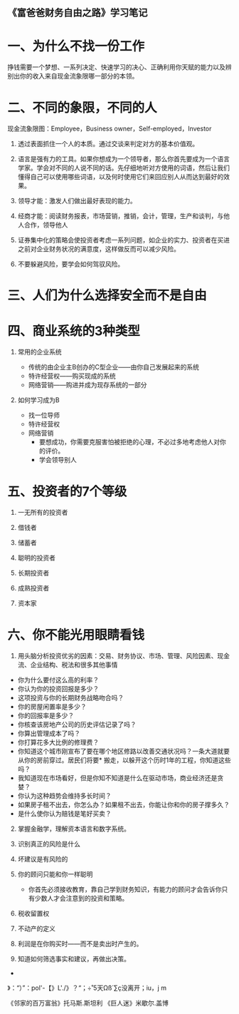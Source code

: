 《富爸爸财务自由之路》学习笔记
--------------------------

# 一、为什么不找一份工作

挣钱需要一个梦想、一系列决定、快速学习的决心、正确利用你天赋的能力以及辨别出你的收入来自现金流象限哪一部分的本领。

# 二、不同的象限，不同的人

现金流象限图：Employee，Business owner，Self-employed，Investor

1. 透过表面抓住一个人的本质。通过交谈来判定对方的基本价值观。

2. 语言是强有力的工具。如果你想成为一个领导者，那么你首先要成为一个语言学家。学会对不同的人说不同的话。先仔细地听对方使用的词语，然后让我们懂得自己可以使用哪些词语，以及何时使用它们来回应别人从而达到最好的效果。

3. 领导才能：激发人们做出最好表现的能力。

4. 经商才能：阅读财务报表，市场营销，推销，会计，管理，生产和谈判，与他人合作，领导他人

5. 证券集中化的策略会使投资者考虑一系列问题，如企业的实力、投资者在买进之前对企业财务状况的满意度，这样做反而可以减少风险。

6. 不要躲避风险，要学会如何驾驭风险。

# 三、人们为什么选择安全而不是自由



# 四、商业系统的3种类型

1. 常用的企业系统

    * 传统的由企业主B创办的C型企业——由你自己发展起来的系统
    * 特许经营权——购买现成的系统
    * 网络营销——购进并成为现存系统的一部分

2. 如何学习成为B

    * 找一位导师
    * 特许经营权
    * 网络营销
        * 要想成功，你需要克服害怕被拒绝的心理，不必过多地考虑他人对你的评价。
        * 学会领导别人 

# 五、投资者的7个等级

1. 一无所有的投资者

2. 借钱者

3. 储蓄者

4. 聪明的投资者

5. 长期投资者

6. 成熟投资者

7. 资本家

# 六、你不能光用眼睛看钱

1. 用头脑分析投资优劣的因素：交易、财务协议、市场、管理、风险因素、现金流、企业结构、税法和很多其他事情

* 你为什么要付这么高的利率？
* 你认为你的投资回报是多少？
* 这项投资与你的长期财务战略吻合吗？
* 你的房屋闲置率是多少？
* 你的回报率是多少？
* 你核查该房地产公司的历史评估记录了吗？
* 你算出管理成本了吗？
* 你打算花多大比例的修理费？
* 你知道这个城市刚宣布了要在哪个地区修路以改善交通状况吗？一条大道就要从你的房前穿过。居民们将要* 搬走，以躲开这个历时1年的工程，你知道这些吗？
* 我知道现在市场看好，但是你知不知道是什么在驱动市场，商业经济还是贪婪？
* 你认为这种趋势会维持多长时间？
* 如果房子租不出去，你怎么办？如果租不出去，你能让你和你的房子撑多久？
* 是什么使你认为赔钱是笔好买卖？

2. 掌握金融学，理解资本语言和数字系统。

3. 识别真正的风险是什么

4. 坏建议是有风险的

5. 你的顾问只能和你一样聪明

    * 你首先必须接收教育，靠自己学到财务知识，有能力的顾问才会告诉你只有少数人才会注意到的投资和策略。

6. 税收留置权

7. 不动产的定义

8. 利润是在你购买时——而不是卖出时产生的。

9. 知道如何筛选事实和建议，再做出决策。





















+





》：“）”：pol'-【》L'./》？“；÷˚5天Ωß´∑ç没离开；iu，j m


















《邻家的百万富翁》托马斯.斯坦利
《巨人迷》米歇尔.盖博
